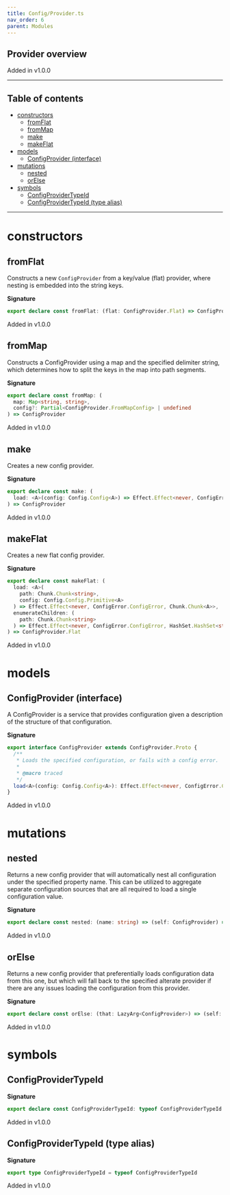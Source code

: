 ```yaml
---
title: Config/Provider.ts
nav_order: 6
parent: Modules
---
```


## Provider overview

Added in v1.0.0

---

<h2 class="text-delta">Table of contents</h2>

- [constructors](#constructors)
  - [fromFlat](#fromflat)
  - [fromMap](#frommap)
  - [make](#make)
  - [makeFlat](#makeflat)
- [models](#models)
  - [ConfigProvider (interface)](#configprovider-interface)
- [mutations](#mutations)
  - [nested](#nested)
  - [orElse](#orelse)
- [symbols](#symbols)
  - [ConfigProviderTypeId](#configprovidertypeid)
  - [ConfigProviderTypeId (type alias)](#configprovidertypeid-type-alias)

---

# constructors

## fromFlat

Constructs a new `ConfigProvider` from a key/value (flat) provider, where
nesting is embedded into the string keys.

**Signature**

```ts
export declare const fromFlat: (flat: ConfigProvider.Flat) => ConfigProvider
```

Added in v1.0.0

## fromMap

Constructs a ConfigProvider using a map and the specified delimiter string,
which determines how to split the keys in the map into path segments.

**Signature**

```ts
export declare const fromMap: (
  map: Map<string, string>,
  config?: Partial<ConfigProvider.FromMapConfig> | undefined
) => ConfigProvider
```

Added in v1.0.0

## make

Creates a new config provider.

**Signature**

```ts
export declare const make: (
  load: <A>(config: Config.Config<A>) => Effect.Effect<never, ConfigError.ConfigError, A>
) => ConfigProvider
```

Added in v1.0.0

## makeFlat

Creates a new flat config provider.

**Signature**

```ts
export declare const makeFlat: (
  load: <A>(
    path: Chunk.Chunk<string>,
    config: Config.Config.Primitive<A>
  ) => Effect.Effect<never, ConfigError.ConfigError, Chunk.Chunk<A>>,
  enumerateChildren: (
    path: Chunk.Chunk<string>
  ) => Effect.Effect<never, ConfigError.ConfigError, HashSet.HashSet<string>>
) => ConfigProvider.Flat
```

Added in v1.0.0

# models

## ConfigProvider (interface)

A ConfigProvider is a service that provides configuration given a description
of the structure of that configuration.

**Signature**

```ts
export interface ConfigProvider extends ConfigProvider.Proto {
  /**
   * Loads the specified configuration, or fails with a config error.
   *
   * @macro traced
   */
  load<A>(config: Config.Config<A>): Effect.Effect<never, ConfigError.ConfigError, A>
}
```

Added in v1.0.0

# mutations

## nested

Returns a new config provider that will automatically nest all
configuration under the specified property name. This can be utilized to
aggregate separate configuration sources that are all required to load a
single configuration value.

**Signature**

```ts
export declare const nested: (name: string) => (self: ConfigProvider) => ConfigProvider
```

Added in v1.0.0

## orElse

Returns a new config provider that preferentially loads configuration data
from this one, but which will fall back to the specified alterate provider
if there are any issues loading the configuration from this provider.

**Signature**

```ts
export declare const orElse: (that: LazyArg<ConfigProvider>) => (self: ConfigProvider) => ConfigProvider
```

Added in v1.0.0

# symbols

## ConfigProviderTypeId

**Signature**

```ts
export declare const ConfigProviderTypeId: typeof ConfigProviderTypeId
```

Added in v1.0.0

## ConfigProviderTypeId (type alias)

**Signature**

```ts
export type ConfigProviderTypeId = typeof ConfigProviderTypeId
```

Added in v1.0.0
